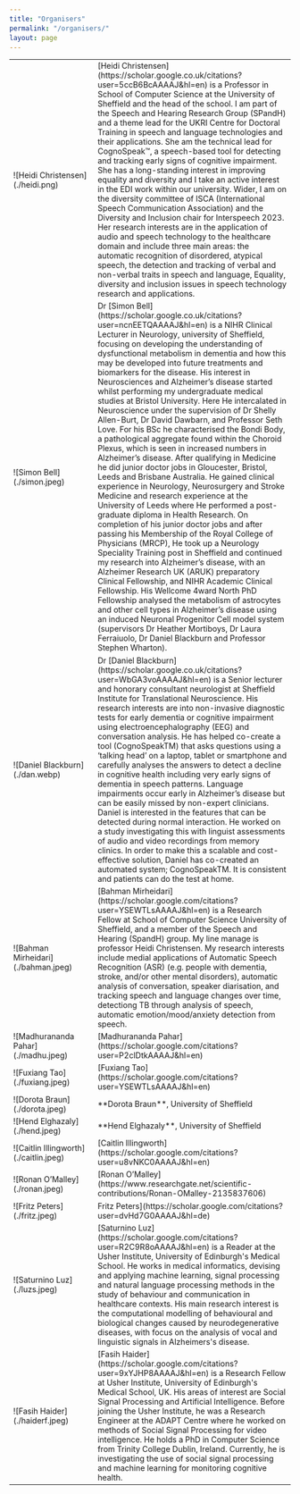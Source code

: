 ```yaml
---
title: "Organisers"
permalink: "/organisers/"
layout: page
---
```


<table border="0">
  <tr>
    <td style="width:30%">![Heidi Christensen](./heidi.png)</td>
    <td style="width:70%">[Heidi Christensen](https://scholar.google.co.uk/citations?user=5ccB6BcAAAAJ&hl=en) is a Professor in School of Computer Science at the University of Sheffield and the head of the school. I am part of the Speech and Hearing Research Group (SPandH) and a theme lead for the UKRI Centre for Doctoral Training in speech and language technologies and their applications. She am the technical lead for CognoSpeak™, a speech-based tool for detecting and tracking early signs of cognitive impairment. She has a long-standing interest in improving equality and diversity and I take an active interest in the EDI work within our university. Wider, I am on the diversity committee of ISCA (International Speech Communication Association) and the Diversity and Inclusion chair for Interspeech 2023. Her research interests are in the application of audio and speech technology to the healthcare domain and include three main areas: the automatic recognition of disordered, atypical speech, the detection and tracking of verbal and non-verbal traits in speech and language, Equality, diversity and inclusion issues in speech technology research and applications.</td>
  </tr>
  <tr>
    <td style="width:30%">![Simon Bell](./simon.jpeg)</td>
    <td style="width:70%">Dr [Simon Bell](https://scholar.google.co.uk/citations?user=ncnEETQAAAAJ&hl=en) is a NIHR Clinical Lecturer in Neurology, university of Sheffield, focusing on developing the understanding of dysfunctional metabolism in dementia and how this may be developed into future treatments and biomarkers for the disease. His interest in Neurosciences and Alzheimer’s disease started whilst performing my undergraduate medical studies at Bristol University. Here He intercalated in Neuroscience under the supervision of Dr Shelly Allen-Burt, Dr David Dawbarn, and Professor Seth Love. For his BSc he characterised the Bondi Body, a pathological aggregate found within the Choroid Plexus, which is seen in increased numbers in Alzheimer’s disease. After qualifying in Medicine he did junior doctor jobs in Gloucester, Bristol, Leeds and Brisbane Australia. He gained clinical experience in Neurology, Neurosurgery and Stroke Medicine and research experience at the University of Leeds where He performed a post-graduate diploma in Health Research.  On completion of his junior doctor jobs and after passing his Membership of the Royal College of Physicians (MRCP), He took up a Neurology Speciality Training post in Sheffield and continued my research into Alzheimer’s disease, with an Alzheimer Research UK (ARUK) preparatory Clinical Fellowship, and NIHR Academic Clinical Fellowship. His Wellcome 4ward North PhD Fellowship analysed the metabolism of astrocytes and other cell types in Alzheimer’s disease using an induced Neuronal Progenitor Cell model system (supervisors Dr Heather Mortiboys, Dr Laura Ferraiuolo, Dr Daniel Blackburn and Professor Stephen Wharton). </td>
  </tr>
  <tr>
    <td style="width:30%">![Daniel Blackburn](./dan.webp)</td>
    <td style="width:70%">Dr [Daniel Blackburn](https://scholar.google.co.uk/citations?user=WbGA3voAAAAJ&hl=en) is a Senior lecturer and honorary consultant neurologist at Sheffield Institute for Translational Neuroscience. His research interests are into non-invasive diagnostic tests for early dementia or cognitive impairment using electroencephalography (EEG) and conversation analysis. He has helped co-create a tool (CognoSpeakTM) that asks questions using a ‘talking head’ on a laptop, tablet or smartphone and carefully analyses the answers to detect a decline in cognitive health including very early signs of dementia in speech patterns. Language impairments occur early in Alzheimer’s disease but can be easily missed by non-expert clinicians. Daniel is interested in the features that can be detected during normal interaction. He worked on a study investigating this with linguist assessments of audio and video recordings from memory clinics. In order to make this a scalable and cost-effective solution, Daniel has co-created an automated system; CognoSpeakTM. It is consistent and patients can do the test at home. </td>
  </tr>
  <tr>
    <td style="width:30%">![Bahman Mirheidari](./bahman.jpeg)</td>
    <td style="width:70%">[Bahman Mirheidari](https://scholar.google.com/citations?user=YSEWTLsAAAAJ&hl=en) is a Research Fellow at School of Computer Science University of Sheffield, and a member of the Speech and Hearing (SpandH) group. My line manage is professor Heidi Christensen. My research interests include medial applications of Automatic Speech Recognition (ASR) (e.g. people with dementia, stroke, and/or other mental disorders), automatic analysis of conversation, speaker diarisation, and tracking speech and language changes over time, detectiong TB through analysis of speech, automatic emotion/mood/anxiety detection from speech.</td>
  </tr>
  <tr>
    <td style="width:30%">![Madhurananda Pahar](./madhu.jpeg)</td>
    <td style="width:70%">[Madhurananda Pahar](https://scholar.google.com/citations?user=P2clDtkAAAAJ&hl=en)</td>
  </tr>
  <tr>
    <td style="width:30%">![Fuxiang Tao](./fuxiang.jpeg)</td>
    <td style="width:70%">[Fuxiang Tao](https://scholar.google.com/citations?user=YSEWTLsAAAAJ&hl=en)</td>
  </tr>
  <tr>
    <td style="width:30%">![Dorota Braun](./dorota.jpeg)</td>
    <td style="width:70%">**Dorota Braun**, University of Sheffield</td>
  </tr>
  <tr>
    <td style="width:30%">![Hend Elghazaly](./hend.jpeg)</td>
    <td style="width:70%">**Hend Elghazaly**, University of Sheffield</td>
  </tr>
  <tr>
    <td style="width:30%">![Caitlin Illingworth](./caitlin.jpeg)</td>
    <td style="width:70%">[Caitlin Illingworth](https://scholar.google.com/citations?user=u8vNKC0AAAAJ&hl=en)</td>
  </tr>
  <tr>
    <td style="width:30%">![Ronan O’Malley](./ronan.jpeg)</td>
    <td style="width:70%">[Ronan O’Malley](https://www.researchgate.net/scientific-contributions/Ronan-OMalley-2135837606)</td>
  </tr>
  <tr>
    <td style="width:30%">![Fritz Peters](./fritz.jpeg)</td>
    <td style="width:70%">Fritz Peters](https://scholar.google.com/citations?user=dvHd7G0AAAAJ&hl=de)</td>
  </tr>
   <tr>
    <td style="width:30%">![Saturnino Luz](./luzs.jpeg)</td>
    <td style="width:70%">[Saturnino Luz](https://scholar.google.com/citations?user=R2C9R8oAAAAJ&hl=en) is a Reader at the Usher Institute, University of Edinburgh's Medical School. He works in medical informatics, devising and applying machine learning, signal processing and natural language processing methods in the study of behaviour and communication in healthcare contexts. His main research interest is the computational modelling of behavioural and biological changes caused by neurodegenerative diseases, with focus on the analysis of vocal and linguistic signals in Alzheimers's disease.</td>
  </tr>
   <tr>
    <td style="width:30%">![Fasih Haider](./haiderf.jpeg)</td>
    <td style="width:70%">[Fasih Haider](https://scholar.google.com/citations?user=9xYJHP8AAAAJ&hl=en)  is a Research Fellow at Usher Institute, University of Edinburgh's Medical School, UK. His areas of interest are Social Signal Processing and Artificial Intelligence. Before joining the Usher Institute, he was a Research Engineer at the ADAPT Centre where he worked on methods of Social Signal Processing for video intelligence. He holds a PhD in Computer Science from Trinity College Dublin, Ireland. Currently, he is investigating the use of social signal processing and machine learning for monitoring cognitive health.</td>
  </tr>
</table>